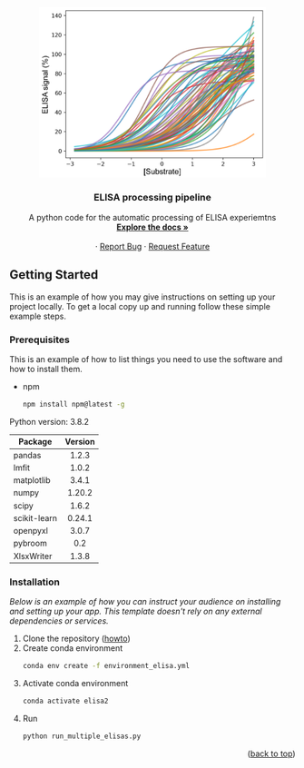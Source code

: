 <!-- PROJECT LOGO -->
<br />
<div align="center">
  <a href="https://github.com/chandranlab/filo_GP-bat_NPC1/img/curves.png">
    <img src="/img/curves.png" alt="Logo" width="400">
  </a>

  <h3 align="center">ELISA processing pipeline</h3>

  <p align="center">
    A python code for the automatic processing of ELISA experiemtns
    <br />
    <a href="https://github.com/chandranlab/filo_GP-bat_NPC1"><strong>Explore the docs »</strong></a>
    <br />
    <br />
    ·
    <a href="https://github.com/chandranlab/filo_GP-bat_NPC1/issues">Report Bug</a>
    ·
    <a href="https://github.com/chandranlab/filo_GP-bat_NPC1/issues">Request Feature</a>
  </p>
</div>

<!-- ########################################################################################## -->

<!-- GETTING STARTED -->

## Getting Started

This is an example of how you may give instructions on setting up your project locally.
To get a local copy up and running follow these simple example steps.

### Prerequisites

This is an example of how to list things you need to use the software and how to install them.
* npm
  ```sh
  npm install npm@latest -g
  ```

Python version: 3.8.2

|Package         | Version  |
|----------------|:--------:|
|pandas          | 1.2.3    |
|lmfit           | 1.0.2    |
|matplotlib      | 3.4.1    |
|numpy           | 1.20.2   |
|scipy           | 1.6.2    |
|scikit-learn    | 0.24.1   |
|openpyxl        | 3.0.7    |
|pybroom         | 0.2      |
|XlsxWriter       | 1.3.8   |

### Installation

_Below is an example of how you can instruct your audience on installing and setting up your app. This template doesn't rely on any external dependencies or services._

1. Clone the repository (<a href="https://docs.github.com/en/repositories/creating-and-managing-repositories/cloning-a-repository">howto</a>)
2. Create conda environment
   ```sh
   conda env create -f environment_elisa.yml
   ```
3. Activate conda environment
   ```sh
   conda activate elisa2
   ```
4. Run
   ```sh
   python run_multiple_elisas.py
   ```

<p align="right">(<a href="#readme-top">back to top</a>)</p>




